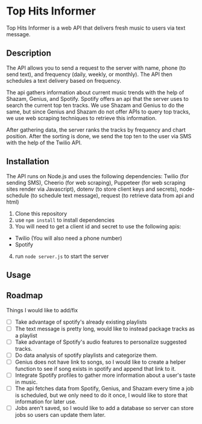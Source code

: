 # Top Hits Informer #

Top Hits Informer is a web API that delivers fresh music to users via text message.

## Description ## 

The API allows you to send a request to the server with name, phone (to send text), and frequency (daily, weekly, or monthly). The API then schedules a text delivery based on frequency. 

The api gathers information about current music trends with the help of Shazam, Genius, and Spotify. Spotify offers an api that the server uses to search the current top ten tracks. We use Shazam and Genius to do the same, but since Genius and Shazam do not offer APIs to query top tracks, we use web scraping techniques to retrieve this information. 

After gathering data, the server ranks the tracks by frequency and chart position. After the sorting is done, we send the top ten to the user via SMS with the help of the Twilio API. 

## Installation ##

The API runs on Node.js and uses the following dependencies: Twilio (for sending SMS), Cheerio (for web scraping), Puppeteer (for web scraping sites render via Javascript), dotenv (to store client keys and secrets), node-schedule (to schedule text message), request (to retrieve data from api and html)

1. Clone this repository
2. use `npm install` to install dependencies
3. You will need to get a client id and secret to use the following apis:
  - Twilio (You will also need a phone number)
  - Spotify
4. run `node server.js` to start the server

## Usage ##

## Roadmap ##

Things I would like to add/fix 

- [ ] Take advantage of spotify's already existing playlists 
- [ ] The text message is pretty long, would like to instead package tracks as a playlist
- [ ] Take advantage of Spotify's audio features to personalize suggested tracks.
- [ ] Do data analysis of spotify playlists and categorize them.
- [ ] Genius does not have link to songs, so I would like to create a helper function to see if song exists in spotify and append that link to it.
- [ ] Integrate Spotify profiles to gather more information about a user's taste in music.
- [ ] The api fetches data from Spotify, Genius, and Shazam every time a job is scheduled, but we only need to do it once, I would like to store that information for later use.
- [ ] Jobs aren't saved, so I would like to add a database so server can store jobs so users can update them later.

